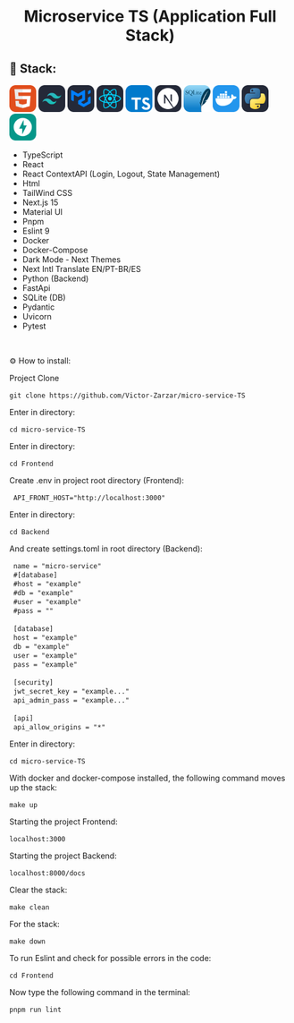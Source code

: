 <h1 align="center" id="header">
 Microservice TS (Application Full Stack)
</h1>

<h2 id="stack">
🤖 Stack:
</h2>
<p>
<img src="https://github.com/tandpfun/skill-icons/blob/main/icons/HTML.svg" width="48" title="Html"> <img src="https://github.com/tandpfun/skill-icons/blob/main/icons/TailwindCSS-Dark.svg" width="48" title="TailWindCss"> <img src="https://github.com/tandpfun/skill-icons/blob/main/icons/MaterialUI-Dark.svg" width="48" title="MaterialUI">
<img src="https://github.com/tandpfun/skill-icons/blob/main/icons/React-Dark.svg" width="48" title="React.Js">  <img src="https://github.com/tandpfun/skill-icons/blob/main/icons/TypeScript.svg" width="48" title="TypeScript">
<img src="https://github.com/tandpfun/skill-icons/blob/main/icons/NextJS-Dark.svg" width="48" title="Next.Js">  <img src="https://github.com/tandpfun/skill-icons/blob/main/icons/SQLite.svg" width="48"  title="SQLite"> 
<img src="https://github.com/tandpfun/skill-icons/blob/main/icons/Docker.svg" width="48" title="Docker">  <img src="https://github.com/tandpfun/skill-icons/blob/main/icons/Python-Dark.svg" width="48" title="Python"> <img src="https://github.com/tandpfun/skill-icons/blob/main/icons/FastAPI.svg" width="48" title="FastAPI">
</p>

- TypeScript
- React
- React ContextAPI (Login, Logout, State Management)
- Html
- TailWind CSS
- Next.js 15
- Material UI
- Pnpm
- Eslint 9
- Docker
- Docker-Compose
- Dark Mode - Next Themes
- Next Intl Translate EN/PT-BR/ES
- Python (Backend)
- FastApi 
- SQLite (DB)
- Pydantic
- Uvicorn
- Pytest
  
<br />

⚙️ How to install:

Project Clone

    git clone https://github.com/Victor-Zarzar/micro-service-TS
     
Enter in directory:

    cd micro-service-TS 

Enter in directory:

    cd Frontend

Create .env in project root directory (Frontend):

     API_FRONT_HOST="http://localhost:3000"

Enter in directory:

    cd Backend

And create settings.toml in root directory (Backend):

     name = "micro-service"
     #[database]
     #host = "example"
     #db = "example"
     #user = "example"
     #pass = ""

     [database]
     host = "example"
     db = "example"
     user = "example"
     pass = "example"
     
     [security]
     jwt_secret_key = "example..."
     api_admin_pass = "example..."

     [api]
     api_allow_origins = "*"


Enter in directory:

    cd micro-service-TS      


With docker and docker-compose installed, the following command moves up the stack:

    make up

Starting the project Frontend:

    localhost:3000

Starting the project Backend:

    localhost:8000/docs    

Clear the stack:

    make clean

For the stack:
   
    make down

To run Eslint and check for possible errors in the code:

    cd Frontend

Now type the following command in the terminal:

    pnpm run lint